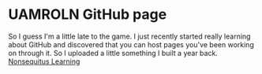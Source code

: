 # UAMROLN GitHub page
So I guess I'm a little late to the game. I just recently started really learning about GitHub and discovered that you can host pages you've been working on through it. So I uploaded a little something I built a year back.
[Nonsequitus Learning](Learn_Home.html)
